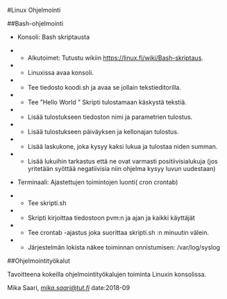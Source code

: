 #Linux Ohjelmointi

##Bash-ohjelmointi
* Konsoli: Bash skriptausta 
* * Alkutoimet: Tutustu wikiin https://linux.fi/wiki/Bash-skriptaus. 
* * Linuxissa avaa konsoli. 
* * Tee tiedosto koodi.sh ja avaa se jollain tekstieditorilla.


* * Tee ”Hello World ” Skripti tulostamaan käskystä tekstiä.
* * Lisää tulostukseen tiedoston nimi ja parametrien tulostus.
* * Lisää tulostukseen päiväyksen ja kellonajan tulostus.
* * Lisää laskukone, joka kysyy kaksi lukua ja tulostaa niden summan.
* * Lisää lukuihin tarkastus että ne ovat varmasti positiivisialukuja (jos yritetään syöttää negatiivisia niin ohjelma kysyy luvun uudestaan)


* Terminaali: Ajastettujen toimintojen luonti( cron crontab)
* * Tee skripti.sh
* * Skripti kirjoittaa tiedostoon pvm:n ja ajan ja kaikki käyttäjät
* * Tee crontab -ajastus joka suorittaa skripti.sh :n minuutin välein.
* * Järjestelmän lokista näkee toiminnan onnistumisen: /var/log/syslog


##Ohjelmointityökalut

Tavoitteena kokeilla ohjelmointityökalujen toiminta Linuxin konsolissa.




















Mika Saari, *mika.saari@tut.fi* date:2018-09